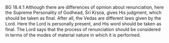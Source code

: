 BG 18.4:1	Although there are differences of opinion about renunciation, here the Supreme Personality of Godhead, Śrī Kṛṣṇa, gives His judgment, which should be taken as ﬁnal. After all, the Vedas are different laws given by the Lord. Here the Lord is personally present, and His word should be taken as ﬁnal. The Lord says that the process of renunciation should be considered in terms of the modes of material nature in which it is performed.